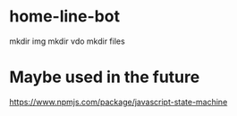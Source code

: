 # home-line-bot
mkdir img
mkdir vdo
mkdir files

# Maybe used in the future
https://www.npmjs.com/package/javascript-state-machine